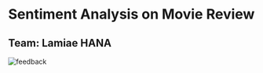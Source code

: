 # Sentiment Analysis on Movie Review
## Team: Lamiae HANA
![feedback](https://user-images.githubusercontent.com/36892795/98424010-b2148200-2090-11eb-9bde-a88f1e253cea.jpg)
